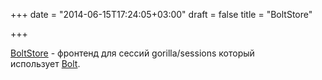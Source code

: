 +++
date = "2014-06-15T17:24:05+03:00"
draft = false
title = "BoltStore"

+++

<p><a href="https://github.com/yosssi/boltstore">BoltStore</a>&nbsp;- фронтенд для сессий&nbsp;gorilla/sessions который использует&nbsp;<a href="https://github.com/boltdb/bolt">Bolt</a>.</p>

